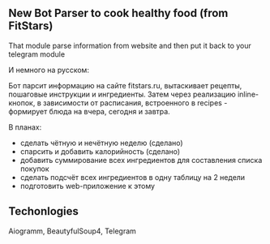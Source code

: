 ## New Bot Parser to cook healthy food (from FitStars)

That module parse information from website and then put it back to your telegram module

И немного на русском:

Бот парсит информацию на сайте fitstars.ru, вытаскивает рецепты, пошаговые инструкции и ингредиенты.
Затем через реализацию inline-кнопок, в зависимости от расписания, встроенного в recipes - формирует 
блюда на вчера, сегодня и завтра.

В планах:
* сделать чётную и нечётную неделю (сделано)
* спарсить и добавить калорийность (cделано)
* добавить суммирование всех ингредиентов для составления списка покупок
* сделать подсчёт всех ингредиентов в одну таблицу на 2 недели 
* подготовить web-приложение к этому

## Techonlogies

Aiogramm, BeautyfulSoup4, Telegram

